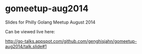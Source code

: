 gomeetup-aug2014
================

Slides for Philly Golang Meetup August 2014

Can be viewed live here:

http://go-talks.appspot.com/github.com/genghisjahn/gomeetup-aug2014/talk.slide#1
